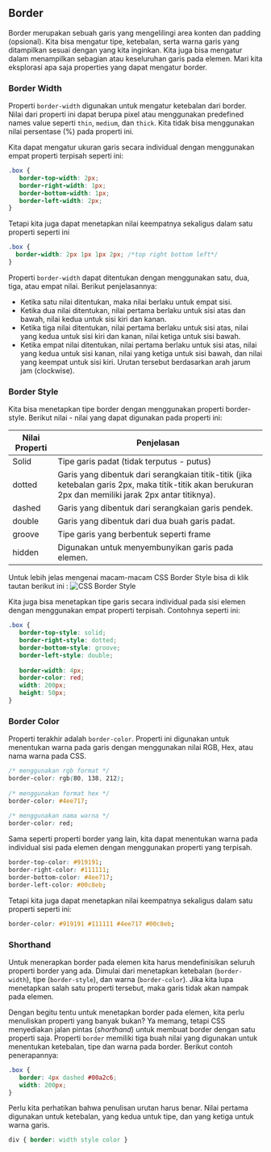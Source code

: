 ## Border

Border merupakan sebuah garis yang mengelilingi area konten dan padding (opsional). Kita bisa mengatur tipe, ketebalan, serta warna garis yang ditampilkan sesuai dengan yang kita inginkan. Kita juga bisa mengatur dalam menampilkan sebagian atau keseluruhan garis pada elemen. Mari kita eksplorasi apa saja properties yang dapat mengatur border.

### Border Width

Properti `border-width` digunakan untuk mengatur ketebalan dari border. Nilai dari properti ini dapat berupa pixel atau menggunakan predefined names value seperti `thin`, `medium`, dan `thick`. Kita tidak bisa menggunakan nilai persentase (%) pada properti ini.

Kita dapat mengatur ukuran garis secara individual dengan menggunakan empat properti terpisah seperti ini:

```css
.box {
   border-top-width: 2px;
   border-right-width: 1px;
   border-bottom-width: 1px;
   border-left-width: 2px;
}
```

Tetapi kita juga dapat menetapkan nilai keempatnya sekaligus dalam satu properti seperti ini

```css
.box {
  border-width: 2px 1px 1px 2px; /*top right bottom left*/
}
```

Properti `border-width` dapat ditentukan dengan menggunakan satu, dua, tiga, atau empat nilai. Berikut penjelasannya: 

- Ketika satu nilai ditentukan, maka nilai berlaku untuk empat sisi.
- Ketika dua nilai ditentukan, nilai pertama berlaku untuk sisi atas dan bawah, nilai kedua untuk sisi kiri dan kanan.
- Ketika tiga nilai ditentukan, nilai pertama berlaku untuk sisi atas, nilai yang kedua untuk sisi kiri dan kanan, nilai ketiga untuk sisi bawah.
- Ketika empat nilai ditentukan, nilai pertama berlaku untuk sisi atas, nilai yang kedua untuk sisi kanan, nilai yang ketiga untuk sisi bawah, dan nilai yang keempat untuk sisi kiri. Urutan tersebut berdasarkan arah jarum jam (clockwise).

### Border Style

Kita bisa menetapkan tipe border dengan menggunakan properti border-style. Berikut nilai - nilai yang dapat digunakan pada properti ini:

| Nilai Properti | Penjelasan |
| -------------- | ---------- |
| Solid | Tipe garis padat (tidak terputus - putus) |
| dotted | Garis yang dibentuk dari serangkaian titik-titik (jika ketebalan garis 2px, maka titik-titik akan berukuran 2px dan memiliki jarak 2px antar titiknya). |
| dashed | Garis yang dibentuk dari serangkaian garis pendek. |
| double | Garis yang dibentuk dari dua buah garis padat. |
| groove | Tipe garis yang berbentuk seperti frame |
| hidden | Digunakan untuk menyembunyikan garis pada elemen. |

Untuk lebih jelas mengenai macam-macam CSS Border Style bisa di klik tautan berikut ini : ![CSS Border Style](https://www.w3schools.com/css/css_border.asp)

Kita juga bisa menetapkan tipe garis secara individual pada sisi elemen dengan menggunakan empat properti terpisah. Contohnya seperti ini:

```css
.box {
   border-top-style: solid;
   border-right-style: dotted;
   border-bottom-style: groove;
   border-left-style: double;
 
   border-width: 4px;
   border-color: red;
   width: 200px;
   height: 50px;
}
```

### Border Color

Properti terakhir adalah `border-color`. Properti ini digunakan untuk menentukan warna pada garis dengan menggunakan nilai RGB, Hex, atau nama warna pada CSS.

```css
/* menggunakan rgb format */
border-color: rgb(80, 138, 212);
 
/* menggunakan format hex */
border-color: #4ee717;
 
/* menggunakan nama warna */
border-color: red;
```

Sama seperti properti border yang lain, kita dapat menentukan warna pada individual sisi pada elemen dengan menggunakan properti yang terpisah.

```css
border-top-color: #919191;
border-right-color: #111111;
border-bottom-color: #4ee717;
border-left-color: #00c8eb;
```

Tetapi kita juga dapat menetapkan nilai keempatnya sekaligus dalam satu properti seperti ini:

```css
border-color: #919191 #111111 #4ee717 #00c8eb;
```

### Shorthand

Untuk menerapkan border pada elemen kita harus mendefinisikan seluruh properti border yang ada. Dimulai dari menetapkan ketebalan (`border-width`), tipe (`border-style`), dan warna (`border-color`). Jika kita lupa menetapkan salah satu properti tersebut, maka garis tidak akan nampak pada elemen.

Dengan begitu tentu untuk menetapkan border pada elemen, kita perlu menuliskan properti yang banyak bukan? Ya memang, tetapi CSS menyediakan jalan pintas (*shorthand*) untuk membuat border dengan satu properti saja. Properti `border` memiliki tiga buah nilai yang digunakan untuk menentukan ketebalan, tipe dan warna pada border. Berikut contoh penerapannya:

```css
.box {
   border: 4px dashed #00a2c6;
   width: 200px;
}
```

Perlu kita perhatikan bahwa penulisan urutan harus benar. Nilai pertama digunakan untuk ketebalan, yang kedua untuk tipe, dan yang ketiga untuk warna garis.

```css
div { border: width style color }
```

